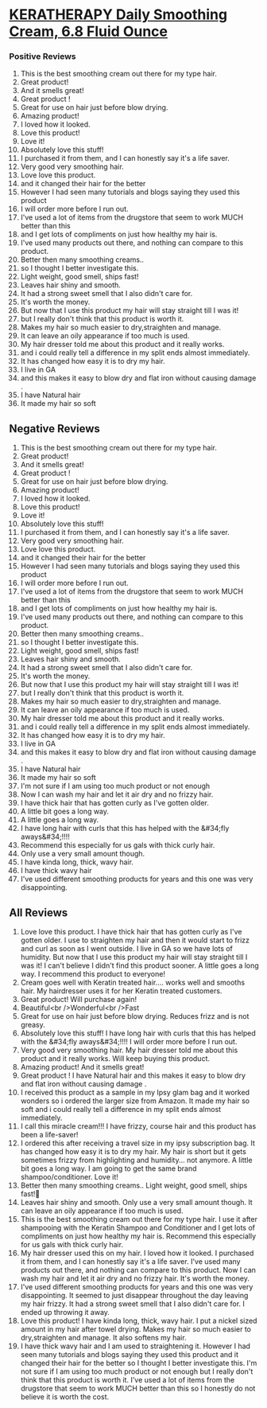 # [KERATHERAPY Daily Smoothing Cream, 6.8 Fluid Ounce](https://products.checkmycream.com/products/KERATHERAPY-Daily-Smoothing-Cream-6.8-Fluid-Ounce.html)

### Positive Reviews

<ol>
      <li>This is the best smoothing cream out there for my type hair.  </li>
      <li>Great product!  </li>
      <li>And it smells great!</li>
      <li>Great product !</li>
      <li>Great for use on hair just before blow drying.</li>
      <li>Amazing product!</li>
      <li>I loved how it looked.</li>
      <li>Love this product!  </li>
      <li>Love it!</li>
      <li>Absolutely love this stuff!  </li>
      <li>I purchased it from them, and I can honestly say it&#x27;s a life saver.</li>
      <li>Very good very smoothing hair.  </li>
      <li>Love love this product.</li>
      <li>and it changed their hair for the better</li>
      <li>However I had seen many tutorials and blogs saying they used this product</li>
      <li>I will order more before I run out.</li>
      <li>I&#x27;ve used a lot of items from the drugstore that seem to work MUCH better than this</li>
      <li>and I get lots of compliments on just how healthy my hair is.  </li>
      <li>I&#x27;ve used many products out there, and nothing can compare to this product.</li>
      <li>Better then many smoothing creams..</li>
      <li>so I thought I better investigate this.</li>
      <li>Light weight, good smell, ships fast!</li>
      <li>Leaves hair shiny and smooth.</li>
      <li>It had a strong sweet smell that I also didn&#x27;t care for.</li>
      <li>It&#x27;s worth the money.</li>
      <li>But now that I use this product my hair will stay straight till I was it!</li>
      <li>but I really don&#x27;t think that this product is worth it.  </li>
      <li>Makes my hair so much easier to dry,straighten and manage.  </li>
      <li>It can leave an oily appearance if too much is used.</li>
      <li>My hair dresser told me about this product and it really works.  </li>
      <li>and i could really tell a difference in my split ends almost immediately.</li>
      <li>It has changed how easy it is to dry my hair.</li>
      <li>I live in GA</li>
      <li>and this makes it easy to blow dry and flat iron without causing damage .</li>
      <li>I have Natural hair</li>
      <li>It made my hair so soft</li>
</ol>


<h2>Negative Reviews</h2>
<ol>
<li> This is the best smoothing cream out there for my type hair.  </li>
<li> Great product!  </li>
<li> And it smells great!</li>
<li> Great product !</li>
<li> Great for use on hair just before blow drying.</li>
<li> Amazing product!</li>
<li> I loved how it looked.</li>
<li> Love this product!  </li>
<li> Love it!</li>
<li> Absolutely love this stuff!  </li>
<li> I purchased it from them, and I can honestly say it&#x27;s a life saver.</li>
<li> Very good very smoothing hair.  </li>
<li> Love love this product.</li>
<li> and it changed their hair for the better</li>
<li> However I had seen many tutorials and blogs saying they used this product</li>
<li> I will order more before I run out.</li>
<li> I&#x27;ve used a lot of items from the drugstore that seem to work MUCH better than this</li>
<li> and I get lots of compliments on just how healthy my hair is.  </li>
<li> I&#x27;ve used many products out there, and nothing can compare to this product.</li>
<li> Better then many smoothing creams..</li>
<li> so I thought I better investigate this.</li>
<li> Light weight, good smell, ships fast!</li>
<li> Leaves hair shiny and smooth.</li>
<li> It had a strong sweet smell that I also didn&#x27;t care for.</li>
<li> It&#x27;s worth the money.</li>
<li> But now that I use this product my hair will stay straight till I was it!</li>
<li> but I really don&#x27;t think that this product is worth it.  </li>
<li> Makes my hair so much easier to dry,straighten and manage.  </li>
<li> It can leave an oily appearance if too much is used.</li>
<li> My hair dresser told me about this product and it really works.  </li>
<li> and i could really tell a difference in my split ends almost immediately.</li>
<li> It has changed how easy it is to dry my hair.</li>
<li> I live in GA</li>
<li> and this makes it easy to blow dry and flat iron without causing damage .</li>
<li> I have Natural hair</li>
<li> It made my hair so soft</li>
<li> I&#x27;m not sure if I am using too much product or not enough</li>
<li> Now I can wash my hair and let it air dry and no frizzy hair.</li>
<li> I have thick hair that has gotten curly as I&#x27;ve gotten older.</li>
<li> A little bit goes a long way.</li>
<li> A little goes a long way.</li>
<li> I have long hair with curls that this has helped with the &amp;#34;fly aways&amp;#34;!!!!  </li>
<li> Recommend this especially for us gals with thick curly hair.</li>
<li> Only use a very small amount though.</li>
<li> I have kinda long, thick, wavy hair.  </li>
<li> I have thick wavy hair</li>
<li> I&#x27;ve used different smoothing products for years and this one was very disappointing.</li>
</ol>

<h2>All Reviews</h2>

<ol>
    <li> Love love this product. I have thick hair that has gotten curly as I&#x27;ve gotten older. I use to straighten my hair and then it would start to frizz and curl as soon as I went outside. I live in GA so we have lots of humidity. But now that I use this product my hair will stay straight till I was it! I can&#x27;t believe I didn&#x27;t find this product sooner. A little goes a long way. I recommend this product to everyone!</li>
    <li> Cream goes well with Keratin treated hair.... works well and smooths hair.  My hairdresser uses it for her Keratin treated customers.</li>
    <li> Great product!  Will purchase again!</li>
    <li> Beautiful&lt;br /&gt;Wonderful&lt;br /&gt;Fast</li>
    <li> Great for use on hair just before blow drying. Reduces frizz and is not greasy.</li>
    <li> Absolutely love this stuff!  I have long hair with curls that this has helped with the &amp;#34;fly aways&amp;#34;!!!!  I will order more before I run out.</li>
    <li> Very good very smoothing hair.  My hair dresser told me about this product and it really works.  Will keep buying this product.</li>
    <li> Amazing product! And it smells great!</li>
    <li> Great product ! I have Natural hair and this makes it easy to blow dry and flat iron without causing damage .</li>
    <li> I received this product as a sample in my Ipsy glam bag and it worked wonders so i ordered the larger size from Amazon. It made my hair so soft and i could really tell a difference in my split ends almost immediately.</li>
    <li> I call this miracle  cream!!!  I have frizzy, course hair and this product has been a life-saver!</li>
    <li> I ordered this after receiving a travel size in my ipsy subscription bag. It has changed how easy it is to dry my hair. My hair is short but it gets sometimes frizzy from highlighting and humidity... not anymore. A little bit goes a long way. I am going to get the same brand shampoo/conditioner. Love it!</li>
    <li> Better then many smoothing creams.. Light weight, good smell, ships fast!💆</li>
    <li> Leaves hair shiny and smooth. Only use a very small amount though. It can leave an oily appearance if too much is used.</li>
    <li> This is the best smoothing cream out there for my type hair.  I use it after shampooing with the Keratin Shampoo and Conditioner and I get lots of compliments on just how healthy my hair is.  Recommend this especially for us gals with thick curly hair.</li>
    <li> My hair dresser used this on my hair.  I loved how it looked. I purchased it from them, and I can honestly say it&#x27;s a life saver. I&#x27;ve used many products out there, and nothing can compare to this product. Now I can wash my hair and let it air dry and no frizzy hair. It&#x27;s worth the money.</li>
    <li> I&#x27;ve used different smoothing products for years and this one was very disappointing. It seemed to just disappear throughout the day leaving my hair frizzy. It had a strong sweet smell that I also didn&#x27;t care for. I ended up throwing it away.</li>
    <li> Love this product!  I have kinda long, thick, wavy hair.  I put a nickel sized amount in my hair after towel drying.  Makes my hair so much easier to dry,straighten and manage.  It also softens my hair.</li>
    <li> I have thick wavy hair and I am used to straightening it.  However I had seen many tutorials and blogs saying they used this product and it changed their hair for the better so I thought I better investigate this. I&#x27;m not sure if I am using too much product or not enough but I really don&#x27;t think that this product is worth it.  I&#x27;ve used a lot of items from the drugstore that seem to work MUCH better than this so I honestly do not believe it is worth the cost.</li>
</ol>




